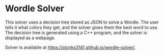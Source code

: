 # Wordle Solver
This solver uses a decision tree stored as JSON to solve a Wordle. The user tells it what colors they get, and the solver gives them the best word to use. The decision tree is generated using a C++ program, and the solver is displayed as a webpage.

Solver is available at https://stonks3141.github.io/wordle-solver/.
